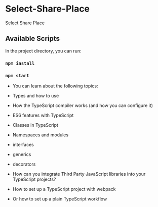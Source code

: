 # Select-Share-Place
Select Share Place

## Available Scripts
  In the project directory, you can run:
 ### `npm install`
 ### `npm start`

 * You can learn about the following topics:

 * Types and how to use

 * How the TypeScript compiler works (and how you can configure it)

 * ES6 features with TypeScript

 * Classes in TypeScript

 * Namespaces and modules

 * interfaces

 * generics

 * decorators

 * How can you integrate Third Party JavaScript libraries into your TypeScript projects?

 * How to set up a TypeScript project with webpack

 * Or how to set up a plain TypeScript workflow
